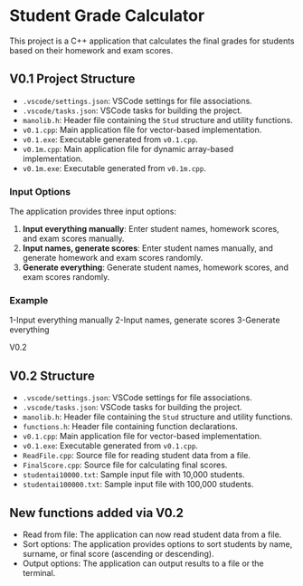 # Student Grade Calculator

This project is a C++ application that calculates the final grades for students based on their homework and exam scores.

## V0.1 Project Structure

- `.vscode/settings.json`: VSCode settings for file associations.
- `.vscode/tasks.json`: VSCode tasks for building the project.
- `manolib.h`: Header file containing the `Stud` structure and utility functions.
- `v0.1.cpp`: Main application file for vector-based implementation.
- `v0.1.exe`: Executable generated from `v0.1.cpp`.
- `v0.1m.cpp`: Main application file for dynamic array-based implementation.
- `v0.1m.exe`: Executable generated from `v0.1m.cpp`.

### Input Options

The application provides three input options:

1. **Input everything manually**: Enter student names, homework scores, and exam scores manually.
2. **Input names, generate scores**: Enter student names manually, and generate homework and exam scores randomly.
3. **Generate everything**: Generate student names, homework scores, and exam scores randomly.

### Example
1-Input everything manually
2-Input names, generate scores
3-Generate everything


V0.2
## V0.2 Structure

- `.vscode/settings.json`: VSCode settings for file associations.
- `.vscode/tasks.json`: VSCode tasks for building the project.
- `manolib.h`: Header file containing the `Stud` structure and utility functions.
- `functions.h`: Header file containing function declarations.
- `v0.1.cpp`: Main application file for vector-based implementation.
- `v0.1.exe`: Executable generated from `v0.1.cpp`.
- `ReadFile.cpp`: Source file for reading student data from a file.
- `FinalScore.cpp`: Source file for calculating final scores.
- `studentai10000.txt`: Sample input file with 10,000 students.
- `studentai100000.txt`: Sample input file with 100,000 students.

## New functions added via V0.2
- Read from file: The application can now read student data from a file.
- Sort options: The application provides options to sort students by name, surname, or final score (ascending or descending).
- Output options: The application can output results to a file or the terminal.
  
